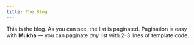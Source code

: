```yaml
---
title: The Blog
---
```


This is the blog. As you can see, the list is paginated.
Pagination is easy with **Mukha** — you can paginate _any_ list with 2-3 lines
of template code.
